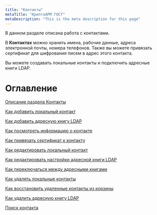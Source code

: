 ```yaml
---
title: "Контакты"
metaTitle: "КриптоАРМ ГОСТ"
metaDescription: "This is the meta description for this page"
---
```


В данном разделе описана работа с контактами.

В **Контактах** можно хранить имена, рабочие данные, адреса электронной почты, номера телефонов. Также вы можете привязать сертификат для шифрования писем в адрес этого контакта.

Вы можете создавать локальные контакты и подключить адресные книги LDAP.

# Оглавление

[Описание раздела Контакты](https://docs.cryptoarm.ru/07-v3.2.9/006-contacts/01-contacts)

[Как добавить локальный контакт](https://docs.cryptoarm.ru/07-v3.2.9/006-contacts/02-add-contact)

[Как добавить адресную книгу LDAP](https://docs.cryptoarm.ru/07-v3.2.9/006-contacts/03-add-ldap)

[Как посмотреть информацию о контакте](https://docs.cryptoarm.ru/07-v3.2.9/006-contacts/04-view-contact)

[Как привязать сертификат к контакту](https://docs.cryptoarm.ru/07-v3.2.9/006-contacts/05-link-contact-cert)

[Как редактировать локальный контакт](https://docs.cryptoarm.ru/07-v3.2.9/006-contacts/06-edit-contact)

[Как редактировать настройки адресной книги LDAP](https://docs.cryptoarm.ru/07-v3.2.9/006-contacts/07-edit-ldap)

[Как переключаться между адресными книгами](https://docs.cryptoarm.ru/07-v3.2.9/006-contacts/08-select-books)

[Как удалять локальные контакты](https://docs.cryptoarm.ru/07-v3.2.9/006-contacts/09-delete-contact)

[Как восстановить удаленные контакты из корзины](https://docs.cryptoarm.ru/07-v3.2.9/006-contacts/10-restore-contacts)

[Как удалить адресную книгу LDAP](https://docs.cryptoarm.ru/07-v3.2.9/006-contacts/11-delete-ldap)

[Поиск контакта](https://docs.cryptoarm.ru/07-v3.2.9/006-contacts/12-find-contact)

